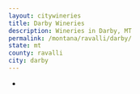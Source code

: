 ```yaml
---
layout: citywineries
title: Darby Wineries
description: Wineries in Darby, MT
permalink: /montana/ravalli/darby/
state: mt
county: ravalli
city: darby
---
```

-
